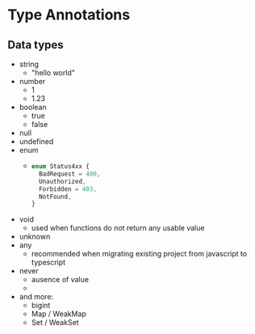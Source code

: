 # Type Annotations


## Data types

- string
    - "hello world"
- number
  - 1
  - 1.23
- boolean
  - true
  - false
- null
- undefined
- enum
  - ```typescript
    enum Status4xx {
      BadRequest = 400,
      Unauthorized,
      Forbidden = 403,
      NotFound,
    }
    ```
- void
  - used when functions do not return any usable value
- unknown
- any
  - recommended when migrating existing project from javascript to typescript
- never
  - ausence of value
  - 
- and more:
  - bigint
  - Map / WeakMap
  - Set / WeakSet